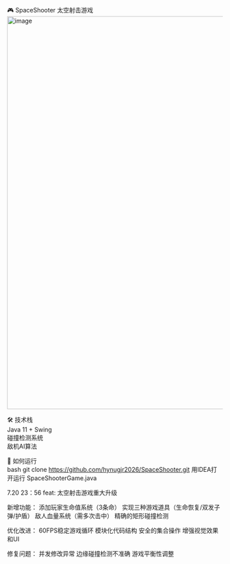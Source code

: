 🎮 SpaceShooter 太空射击游戏  
<img width="1192" height="915" alt="image" src="https://github.com/user-attachments/assets/4e8ca1d3-58c5-44da-b5ff-ecb6c18802a7" />


 🛠️ 技术栈  
 Java 11 + Swing  
 碰撞检测系统  
 敌机AI算法  

 🚀 如何运行  
bash
git clone https://github.com/hynugjr2026/SpaceShooter.git
用IDEA打开运行 SpaceShooterGame.java

7.20  23：56
feat: 太空射击游戏重大升级

新增功能：
添加玩家生命值系统（3条命）
实现三种游戏道具（生命恢复/双发子弹/护盾）
 敌人血量系统（需多次击中）
 精确的矩形碰撞检测

优化改进：
 60FPS稳定游戏循环
 模块化代码结构
 安全的集合操作
 增强视觉效果和UI

修复问题：
 并发修改异常
 边缘碰撞检测不准确
 游戏平衡性调整
